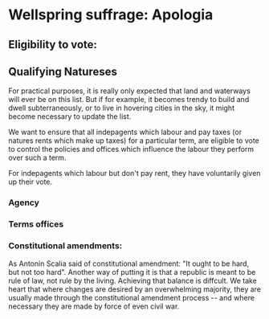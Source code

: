 # Wellspring suffrage: Apologia

## Eligibility to vote:

## Qualifying Natureses

For practical purposes, it is really only expected that land and waterways will ever be on this list. But if for example, it becomes trendy to build and dwell subterraneously, or to live in hovering cities in the sky, it might become necessary to update the list.

We want to ensure that all indepagents which labour and pay taxes (or natures rents which make up taxes) for a particular term, are eligible to vote to control the policies and offices which influence the labour they perform over such a term.

For indepagents which labour but don't pay rent, they have voluntarily given up their vote.

### Agency

### Terms offices

### Constitutional amendments:

As Antonin Scalia said of constitutional amendment: "It ought to be hard, but not too hard". Another way of putting it is that a republic is meant to be rule of law, not rule by the living. Achieving that balance is diffcult. We take heart that where changes are desired by an overwhelming majority, they are usually made through the constitutional amendment process -- and where necessary they are made by force of even civil war.
